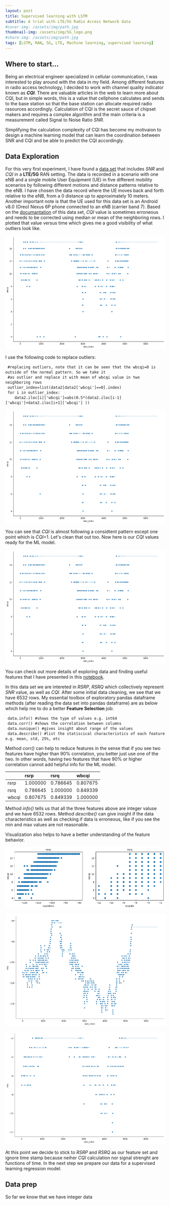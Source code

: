 ```yaml
---
layout: post
title: Supervised learning with LSTM
subtitle: A trial with LTE/5G Radio Access Network data
#cover-img: /assets/img/path.jpg
thumbnail-img: /assets/img/5G_logo.png
#share-img: /assets/img/path.jpg
tags: [LSTM, RAN, 5G, LTE, Machine learning, supervised learning]
---
```


## Where to start...
Being an electrical engineer specialized in cellular communication, I was interested to play around with the data in my field. Among different features in radio access technology, I decided to work with channel quality indicator known as **_CQI_**.
There are valuable articles in the web to learn more about CQI, but in simple words, this is a value that cellphone calculates and sends to the base station so that the base station can allocate required radio rasources accordingly. Calculation of CQI is the secret sauce of chipset makers and requires a complex algorithm and the main criteria is a measurement called Signal  to Noise Ratio _SNR_.

Simplifying the calculation complexity of CQI has become my motivaion to design a machine learning model that can learn the coordination between SNR and CQI and be able to predict the CQI accordingly.

## Data Exploration

For this very first experiment, I have found a [data set](https://crawdad.org/eurecom/elasticmon5G2019/20190828/index.html) that includes _SNR_ and _CQI_ in a **LTE/5G** RAN setting. The data is recorded in a scenario with one eNB and a single mobile User Equipment (UE) in five different mobility scenarios by following different motions and distance patterns relative to the eNB. I have chosen the data record where the UE  moves  back and forth  relative to  the  eNB, from  a  0 distance up to approximately 10 meters. Another important note is that the UE used for this data set is an Android v8.0 (Oreo) Nexus 6P phone connected to an eNB (carrier band 7). Based on the [documantation](https://www.researchgate.net/publication/337103962_Dataset_of_4G_and_5G_RAN_monitoring_data_collected_using_ElasticMon_5G_monitoring_framework_over_FlexRan) of this data set, _CQI_ value is sometimes erroneous and needs to be corrected using median or mean of the neighboring rows. I plotted that value versus time which gives me a good visibility of what outliers look like.

![_CQI_ outliers](/assets/img/CQI_outliers.png "CQI versus time stamp")

I use the following code to replace outliers:

~~~
 #replacing outliers, note that it can be seen that the wbcqi=0 is outside of the normal pattern. So we take it 
 #as outlier and replace it with mean of wbcqi value in two neighboring rows
 outlier_index=list(data2[data2['wbcqi']==0].index)
 for i in outlier_index:
    data2.iloc[i]['wbcqi']=abs(0.5*(data2.iloc[i-1]['wbcqi']+data2.iloc[i+1]['wbcqi'] ))
~~~

![_CQI_ outliers1](/assets/img/wbcqi_ouliers1.png "CQI versus time stamp after first round")

You can see that _CQI_ is almost following a considtent pattern except one point which is _CQI_=1. Let's clean that out too. Now here is our _CQI_ values ready for the ML model.

![_CQI_ outliers2](/assets/img/wbcqi_ouliers2.png "CQI versus time stamp after second round")


You can check out more details of exploring data and finding useful features that I have presented in this [notebook](https://github.com/saralakani/ML_RAN/blob/master/4gV5gRAN.data_exp.ipynb).

In this data set we are intereted in _RSRP_, _RSRQ_ which collectively represent _SNR_ value, as well as _CQI_. After some initial data cleaning, we see that we have 6532 rows. My essential toolbox of exploratory pandas dataframe methods (after reading the data set into pandas dataframe) are as below which help me to do a better **Feature Selection** job:
~~~
 data.info() #shows the type of values e.g. int64
 data.corr() #shows the correlation between columns
 data.nunique() #gives insight about range of the values
 data.describe() #list the statiscical characteristics of each feature e.g. mean, std, 25%, etc
~~~ 
Method _corr()_ can help to reduce features in the sense that if you see two features have higher than 90% correlation, you better just use one of the two. In other words, having two features that have 90% or higher correlation cannot add helpful info for the ML model.

|  | rsrp	| rsrq	| wbcqi |
|:--- |:--- | :--- | :--- |
| rsrp  | 1.000000 | 0.786645 | 0.807675
| rsrq | 0.786645 | 1.000000 | 0.849339
| wbcqi | 0.807675 | 0.849339 | 1.000000

Method _info()_ tells us that all the three features above are integer valuse and we have 6532 rows. Method _describe()_ can give insight if the data characteristics as well as checking if data is erroneous, like if you see the min and max values are not reasonable.

Visualization also helps to have a better understanding of the feature behavior. 

![_RSRP_ and _RSRQ_ versus CQI](/assets/img/output_11_1.png "_RSRP__ and _RSRQ_ _versus CQI")

![_RSRP_ vs _time stamp_](/assets/img/output_9_0.png "_RSRP_ vs _time stamp_")

![_RSRQ_ vs _time stamp_](/assets/img/rsrqVScqi.png "_RSRQ_ vs _time stamp_")

At this point we decide to stick to _RSRP_ and _RSRQ_ as our feature set and ignore time stamp because neiher _CQI_ calculation nor signal strenght are functions of time. In the next step we prepare our data for a supervised learning regression model.

## Data prep  
So far we know that we have integer data


